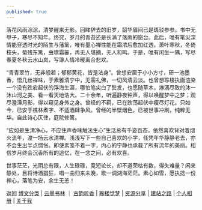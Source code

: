 ```yaml
---
published: true
---
```

落花风雨淙淙，清梦醒来无影。回眸辞去的旧岁，韶华眉间已是斑驳参参。书中无甲子，寒尽不知年。终究，岁月的青苔还是长满了落雨的窗台。此后，唯有笔尖深情能穿透时光的陌生与藩篱，唯有墨心禅性能在霜浓后愈加红透。萧叶寒秋，冬倚枝头，菊残东篱，虫噤霜篓，再无人堪摘，无人和鸣。于是，唯有闲坐一隅，写尽春夏冬秋云水山岚，写簿人情冷暖离合悲欢。 

“青青翠竹，无非般若；郁郁黄花，皆是法身”。曾想安居于小小方寸，研一池墨香，悟几丝禅味，于素雅清宁中，无需礼佛，一切风清云淡。也曾想聆楼执画渲染一个没有跌宕起伏的浮海生涯，哪怕笔尖白了鬓发，也愿随草木，淋漓尽致的沐一沐山河之美、看一看天地浩大。二十余年，听遍静夜钟声，得以唤醒梦中之梦；观尽澄潭月影，得以窥见身外之身。曾经的不羁，已在跌荡起伏中瘦尽灯花。只如今，已安于樵林煮字、不适酒肆争风。曾经的半壁烟色，已被世事冲刷，纯粹无华。自此诗心仄律，庭院修篱。

“应如是生清净心，不应住声香味触法生心”生活总有千姿百态，依然喜欢背对着烟火流年，渡一场云水清禅。浅浅写下一些自己喜欢的小字，任凭年华静静老去，亦不会生出半点惆怅。即使素笺不着一字，内心的宁静也承载了所有流年的美丽。相信岁月终会沉香所有的追忆，在一念之间，必有欢喜。

世事茫茫，光阴总有限，人生碌碌，竞短论长，却不道荣枯有数，得失难量？闲来静处，且将诗酒猖狂，唱一曲归来未晚，歌一调湖海茫茫。素心如雪，愿执捻一份禅心，落笔为安，余生无恙！


返回
[博文分类](http://lvxiong7zg.com/tag/) | [云墨书林](http://lvxiong7zg.com/message/) ｜ 
[古韵听香](http://lvxiong7zg.com/poetry/) | [聆楼觉梦](http://lvxiong7zg.com/prose/) | 
[资源分享](ttp://lvxiong7zg.com/reference/) | [建站之路](http://lvxiong7zg.com/road/) |
[个人相册](http://lvxiong7zg.com/private/) | [关于我](http://lvxiong7zg.com/me/)
